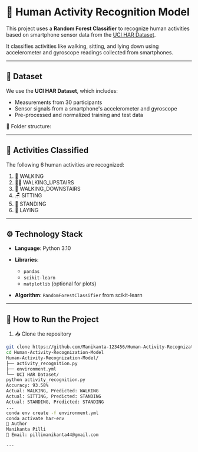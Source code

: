 # 🧠 Human Activity Recognition Model

This project uses a **Random Forest Classifier** to recognize human activities based on smartphone sensor data from the [UCI HAR Dataset](https://archive.ics.uci.edu/ml/datasets/human+activity+recognition+using+smartphones).

It classifies activities like walking, sitting, and lying down using accelerometer and gyroscope readings collected from smartphones.

---

## 📁 Dataset

We use the **UCI HAR Dataset**, which includes:

- Measurements from 30 participants
- Sensor signals from a smartphone's accelerometer and gyroscope
- Pre-processed and normalized training and test data

📂 Folder structure:

---

## 🧪 Activities Classified

The following 6 human activities are recognized:

1. 🚶 WALKING  
2. 🧗‍♂️ WALKING_UPSTAIRS  
3. 🧎 WALKING_DOWNSTAIRS  
4. 🪑 SITTING  
5. 🧍 STANDING  
6. 🛌 LAYING  

---

## ⚙️ Technology Stack

- **Language**: Python 3.10  
- **Libraries**:
  - `pandas`
  - `scikit-learn`
  - `matplotlib` (optional for plots)

- **Algorithm**: `RandomForestClassifier` from scikit-learn

---

## 🚀 How to Run the Project

1. 📥 Clone the repository

```bash
git clone https://github.com/Manikanta-123456/Human-Activity-Recognization-Model.git
cd Human-Activity-Recognization-Model
Human-Activity-Recognization-Model/
├── activity_recognition.py
├── environment.yml
└── UCI HAR Dataset/
python activity_recognition.py
Accuracy: 93.58%
Actual: WALKING, Predicted: WALKING
Actual: SITTING, Predicted: STANDING
Actual: STANDING, Predicted: STANDING
...
conda env create -f environment.yml
conda activate har-env
👤 Author
Manikanta Pilli
📧 Email: pillimanikanta44@gmail.com

---

